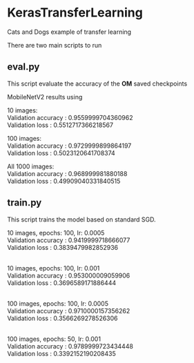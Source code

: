 # KerasTransferLearning
Cats and Dogs example of transfer learning

There are two main scripts to run

## eval.py
This script evaluate the accuracy of the **OM** saved checkpoints

MobileNetV2 results using 

10 images:<br/>
Validation accuracy : 0.9559999704360962<br/>
Validation loss : 0.5512717366218567<br/>

100 images:<br/>
Validation accuracy : 0.9729999899864197<br/>
Validation loss : 0.5023120641708374<br/>

All 1000 images:<br/>
Validation accuracy : 0.968999981880188<br/>
Validation loss : 0.49909040331840515<br/>

## train.py
This script trains the model based on standard SGD.

10 images, epochs: 100, lr: 0.0005<br/>
Validation accuracy : 0.9419999718666077<br/>
Validation loss : 0.3839479982852936<br/><br/>

10 images, epochs: 100, lr: 0.001<br/>
Validation accuracy : 0.953000009059906<br/>
Validation loss : 0.3696589171886444<br/><br/>

100 images, epochs: 100, lr: 0.0005<br/>
Validation accuracy : 0.9710000157356262<br/>
Validation loss : 0.3566269278526306<br/><br/>

100 images, epochs: 50, lr: 0.001<br/>
Validation accuracy : 0.9789999723434448<br/>
Validation loss : 0.3392152190208435<br/>



